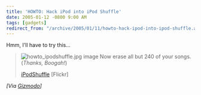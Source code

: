 ```yaml
---
title: 'HOWTO: Hack iPod into iPod Shuffle'
date: 2005-01-12 -0800 9:00 AM
tags: [gadgets]
redirect_from: "/archive/2005/01/11/howto-hack-ipod-into-ipod-shuffle.aspx/"
---
```


Hmm, I'll have to try this...

> ![howto_ipodshuffle.jpg
> image](http://www.gizmodo.com/gadgets/images/howto_ipodshuffle.jpg)
> Now erase all but 240 of your songs. (*Thanks, Boogah!*)
>
> [iPodShuffle](http://www.flickr.com/photos/mhusson/3253841/) [Flickr]

*[Via
[Gizmodo](http://www.gizmodo.com/gadgets/portable-media/ipod/howto-hack-ipod-into-ipod-shuffle-029509.php)]*

